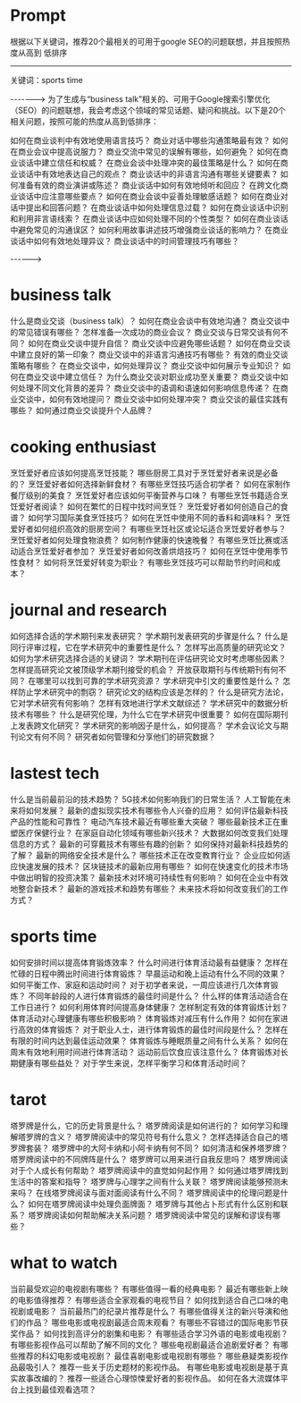# Prompt
根据以下关键词，推荐20个最相关的可用于google SEO的问题联想，并且按照热度从高到
低排序

----
关键词：sports time

------->
为了生成与“business talk”相关的、可用于Google搜索引擎优化（SEO）的问题联想，我会考虑这个领域的常见话题、疑问和挑战。以下是20个相关问题，按照可能的热度从高到低排序：

如何在商业谈判中有效地使用语言技巧？
商业对话中哪些沟通策略最有效？
如何在商业会议中提高说服力？
商业交流中常见的误解有哪些，如何避免？
如何在商业谈话中建立信任和权威？
在商业会谈中处理冲突的最佳策略是什么？
如何在商业谈话中有效地表达自己的观点？
商业谈话中的非语言沟通有哪些关键要素？
如何准备有效的商业演讲或陈述？
商业谈话中如何有效地倾听和回应？
在跨文化商业谈话中应注意哪些要点？
如何在商业会谈中妥善处理敏感话题？
如何在商业对话中提出和回答问题？
在商业谈话中如何处理信息过载？
如何在商业谈话中识别和利用非言语线索？
在商业谈话中应如何处理不同的个性类型？
如何在商业谈话中避免常见的沟通误区？
如何利用故事讲述技巧增强商业谈话的影响力？
在商业谈话中如何有效地处理异议？
商业谈话中的时间管理技巧有哪些？

------>

# business talk
什么是商业交谈（business talk）？
如何在商业会谈中有效地沟通？
商业交谈中的常见错误有哪些？
怎样准备一次成功的商业会议？
商业交谈与日常交谈有何不同？
如何在商业交谈中提升自信？
商业交谈中应避免哪些话题？
如何在商业交谈中建立良好的第一印象？
商业交谈中的非语言沟通技巧有哪些？
有效的商业交谈策略有哪些？
在商业交谈中，如何处理异议？
商业交谈中如何展示专业知识？
如何在商业交谈中建立信任？
为什么商业交谈对职业成功至关重要？
商业交谈中如何处理不同文化背景的差异？
商业交谈中的语调和语速如何影响信息传递？
在商业交谈中，如何有效地提问？
商业交谈中如何处理冲突？
商业交谈的最佳实践有哪些？
如何通过商业交谈提升个人品牌？

# cooking enthusiast
烹饪爱好者应该如何提高烹饪技能？
哪些厨房工具对于烹饪爱好者来说是必备的？
烹饪爱好者如何选择新鲜食材？
有哪些烹饪技巧适合初学者？
如何在家制作餐厅级别的美食？
烹饪爱好者应该如何平衡营养与口味？
有哪些烹饪书籍适合烹饪爱好者阅读？
如何在繁忙的日程中找时间烹饪？
烹饪爱好者如何创造自己的食谱？
如何学习国际美食烹饪技巧？
如何在烹饪中使用不同的香料和调味料？
烹饪爱好者如何组织高效的厨房空间？
有哪些烹饪社区或论坛适合烹饪爱好者参与？
烹饪爱好者如何处理食物浪费？
如何制作健康的快速晚餐？
有哪些烹饪比赛或活动适合烹饪爱好者参加？
烹饪爱好者如何改善烘焙技巧？
如何在烹饪中使用季节性食材？
如何将烹饪爱好转变为职业？
有哪些烹饪技巧可以帮助节约时间和成本？

# journal and research
如何选择合适的学术期刊来发表研究？
学术期刊发表研究的步骤是什么？
什么是同行评审过程，它在学术研究中的重要性是什么？
怎样写出高质量的研究论文？
如何为学术研究选择合适的关键词？
学术期刊在评估研究论文时考虑哪些因素？
怎样提高研究论文被顶级学术期刊接受的机会？
开放获取期刊与传统期刊有何不同？
在哪里可以找到可靠的学术研究资源？
学术研究中引文的重要性是什么？
怎样防止学术研究中的剽窃？
研究论文的结构应该是怎样的？
什么是研究方法论，它对学术研究有何影响？
怎样有效地进行学术文献综述？
学术研究中的数据分析技术有哪些？
什么是研究伦理，为什么它在学术研究中很重要？
如何在国际期刊上发表跨文化研究？
学术研究的影响因子是什么，如何提高？
学术会议论文与期刊论文有何不同？
研究者如何管理和分享他们的研究数据？


# lastest tech
什么是当前最前沿的技术趋势？
5G技术如何影响我们的日常生活？
人工智能在未来将如何发展？
最新的虚拟现实技术有哪些令人兴奋的应用？
如何评估最新科技产品的性能和可靠性？
电动汽车技术最近有哪些重大突破？
哪些最新技术正在重塑医疗保健行业？
在家庭自动化领域有哪些新兴技术？
大数据如何改变我们处理信息的方式？
最新的可穿戴技术有哪些有趣的创新？
如何保持对最新科技趋势的了解？
最新的网络安全技术是什么？
哪些技术正在改变教育行业？
企业应如何适应快速发展的技术？
区块链技术的最新应用有哪些？
如何在快速变化的技术市场中做出明智的投资决策？
最新技术对环境可持续性有何影响？
如何在企业中有效地整合新技术？
最新的游戏技术和趋势有哪些？
未来技术将如何改变我们的工作方式？


# sports time
如何安排时间以提高体育锻炼效率？
什么时间进行体育活动最有益健康？
怎样在忙碌的日程中腾出时间进行体育锻炼？
早晨运动和晚上运动有什么不同的效果？
如何平衡工作、家庭和运动时间？
对于初学者来说，一周应该进行几次体育锻炼？
不同年龄段的人进行体育锻炼的最佳时间是什么？
什么样的体育活动适合在工作日进行？
如何利用体育时间提高身体健康？
怎样制定有效的体育锻炼计划？
体育活动对心理健康有哪些积极影响？
体育锻炼对减压有什么作用？
如何在家进行高效的体育锻炼？
对于职业人士，进行体育锻炼的最佳时间段是什么？
怎样在有限的时间内达到最佳运动效果？
体育锻炼与睡眠质量之间有什么关系？
如何在周末有效地利用时间进行体育活动？
运动前后饮食应该注意什么？
体育锻炼对长期健康有哪些益处？
对于学生来说，怎样平衡学习和体育活动时间？


# tarot
塔罗牌是什么，它的历史背景是什么？
塔罗牌阅读是如何进行的？
如何学习和理解塔罗牌的含义？
塔罗牌阅读中的常见符号有什么意义？
怎样选择适合自己的塔罗牌套装？
塔罗牌中的大阿卡纳和小阿卡纳有何不同？
如何清洁和保养塔罗牌？
塔罗牌阅读中的不同牌阵是什么？
塔罗牌可以用来进行自我反思吗？
塔罗牌阅读对于个人成长有何帮助？
塔罗牌阅读中的直觉如何起作用？
如何通过塔罗牌找到生活中的答案和指导？
塔罗牌与心理学之间有什么关联？
塔罗牌阅读能够预测未来吗？
在线塔罗牌阅读与面对面阅读有什么不同？
塔罗牌阅读中的伦理问题是什么？
如何在塔罗牌阅读中处理负面牌面？
塔罗牌与其他占卜形式有什么区别和联系？
塔罗牌阅读如何帮助解决关系问题？
塔罗牌阅读中常见的误解和谬误有哪些？

# what to watch
当前最受欢迎的电视剧有哪些？
有哪些值得一看的经典电影？
最近有哪些新上映的电影值得推荐？
有哪些适合全家观看的电视节目？
如何找到适合自己口味的电视剧或电影？
当前最热门的纪录片推荐是什么？
有哪些值得关注的新兴导演和他们的作品？
哪些电影或电视剧最适合周末观看？
有哪些不容错过的国际电影节获奖作品？
如何找到高评分的剧集和电影？
有哪些适合学习外语的电影或电视剧？
有哪些影视作品可以帮助了解不同的文化？
哪些电视剧最适合追剧爱好者？
有哪些推荐的科幻电影或电视剧？
最佳喜剧电影或电视剧有哪些？
哪些悬疑类影视作品最吸引人？
推荐一些关于历史题材的影视作品。
有哪些电影或电视剧是基于真实故事改编的？
推荐一些适合心理惊悚爱好者的影视作品。
如何在各大流媒体平台上找到最佳观看选项？
